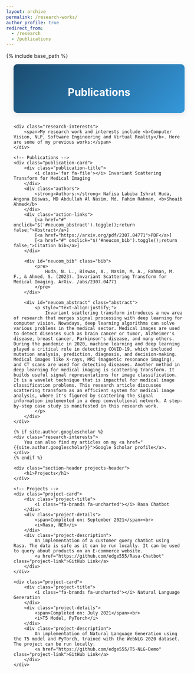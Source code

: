 ```yaml
---
layout: archive
permalink: /research-works/
author_profile: true
redirect_from:
  - /research
  - /publications
---
```


{% include base_path %}

<style>
    /* Main container styles */
    .research-container {
        max-width: 1200px;
        margin: 0 auto;
        padding: 0 20px;
    }

    /* Section header styles */
    .section-header {
        color: white;
        padding: 20px;
        border-radius: 10px;
        margin: 0 0 30px 0;
        text-align: center;
        box-shadow: 0 4px 15px rgba(0,0,0,0.1);
        transform: translateY(0);
        transition: transform 0.3s ease;
    }
    .section-header:hover {
        transform: translateY(-5px);
    }

    /* Publications specific styles */
    .publications-header {
        background: linear-gradient(135deg, #1a4b6e 0%, #3498db 100%);
    }

    /* Projects specific styles */
    .projects-header {
        background: linear-gradient(135deg, #2c3e50 0%, #34495e 100%);
    }

    /* Research interests section */
    .research-interests {
        background: #f8f9fa;
        padding: 20px;
        border-radius: 10px;
        margin: 20px 0;
        border-left: 5px solid #3498db;
        animation: fadeIn 1s ease;
    }

    /* Publication card styles */
    .publication-card {
        background: white;
        border-radius: 10px;
        padding: 20px;
        margin: 20px 0;
        box-shadow: 0 2px 10px rgba(0,0,0,0.1);
        transition: all 0.3s ease;
        animation: slideIn 0.5s ease;
        border-left: 5px solid #3498db;
        position: relative;
        overflow: hidden;
    }
    .publication-card::before {
        content: '';
        position: absolute;
        top: 0;
        left: 0;
        width: 100%;
        height: 4px;
        background: linear-gradient(90deg, #1a4b6e 0%, #3498db 100%);
    }
    .publication-card:hover {
        transform: translateY(-5px);
        box-shadow: 0 5px 20px rgba(0,0,0,0.15);
    }

    /* Project card styles */
    .project-card {
        background: white;
        border-radius: 10px;
        padding: 20px;
        margin: 20px 0;
        box-shadow: 0 2px 10px rgba(0,0,0,0.1);
        transition: all 0.3s ease;
        animation: slideIn 0.5s ease;
        border-left: 5px solid #2c3e50;
        position: relative;
        overflow: hidden;
    }
    .project-card::before {
        content: '';
        position: absolute;
        top: 0;
        left: 0;
        width: 100%;
        height: 4px;
        background: linear-gradient(90deg, #2c3e50 0%, #34495e 100%);
    }
    .project-card:hover {
        transform: translateY(-5px);
        box-shadow: 0 5px 20px rgba(0,0,0,0.15);
    }

    /* Title styles */
    .publication-title {
        color: #1a4b6e;
        font-size: 1.4em;
        font-weight: bold;
        margin-bottom: 10px;
    }
    .project-title {
        color: #2c3e50;
        font-size: 1.4em;
        font-weight: bold;
        margin-bottom: 10px;
    }

    /* Author styles */
    .authors {
        color: #34495e;
        font-size: 1.1em;
        margin-bottom: 15px;
    }

    /* Link styles */
    .action-links a {
        color: #3498db;
        text-decoration: none;
        margin-right: 15px;
        transition: color 0.3s ease;
    }
    .action-links a:hover {
        color: #2980b9;
    }

    /* Abstract and citation styles */
    .abstract, .bib {
        background: #f8f9fa;
        padding: 15px;
        border-radius: 5px;
        margin-top: 10px;
        display: none;
    }

    /* Project details styles */
    .project-details {
        color: #7f8c8d;
        font-size: 0.9em;
        margin: 10px 0;
    }
    .project-description {
        color: #2c3e50;
        margin: 10px 0;
    }
    .project-link {
        color: #2c3e50;
        text-decoration: none;
        transition: color 0.3s ease;
    }
    .project-link:hover {
        color: #34495e;
    }

    /* Animations */
    @keyframes fadeIn {
        from { opacity: 0; }
        to { opacity: 1; }
    }

    @keyframes slideIn {
        from {
            opacity: 0;
            transform: translateY(20px);
        }
        to {
            opacity: 1;
            transform: translateY(0);
        }
    }

    /* Responsive design */
    @media (max-width: 768px) {
        .research-container {
            padding: 10px;
        }
        .publication-card, .project-card {
            padding: 15px;
        }
    }
</style>

<div class="research-container">
    <div class="section-header publications-header">
        <h1>Publications</h1>
    </div>

    <div class="research-interests">
        <span>My research work and interests include <b>Computer Vision, NLP, Software Engineering and Virtual Reality</b>. Here are some of my previous works:</span>
    </div>

    <!-- Publications -->
    <div class="publication-card">
        <div class="publication-title">
            <i class='far fa-file'></i> Invariant Scattering Transform for Medical Imaging
        </div>
        <div class="authors">
            <strong>Authors:</strong> Nafisa Labiba Ishrat Huda, Angona Biswas, MD Abdullah Al Nasim, Md. Fahim Rahman, <b>Shoaib Ahmed</b>
        </div>
        <div class="action-links">
            [<a href="#" onclick="$('#neucom_abstract').toggle();return false;">Abstract</a>] 
            [<a href="https://arxiv.org/pdf/2307.04771">PDF</a>]
            [<a href="#" onclick="$('#neucom_bib').toggle();return false;">Citation bib</a>]
        </div>

        <div id="neucom_bib" class="bib">
            <pre>
                Huda, N. L., Biswas, A., Nasim, M. A., Rahman, M. F., & Ahmed, S. (2023). Invariant Scattering Transform for Medical Imaging. ArXiv. /abs/2307.04771
            </pre>
        </div>

        <div id="neucom_abstract" class="abstract">
            <p style="text-align:justify;">
                Invariant scattering transform introduces a new area of research that merges signal processing with deep learning for computer vision. Nowadays, deep learning algorithms can solve various problems in the medical sector. Medical images are used to detect diseases such as brain cancer or tumor, Alzheimer's disease, breast cancer, Parkinson's disease, and many others. During the pandemic in 2020, machine learning and deep learning played a critical role in detecting COVID-19, which included mutation analysis, prediction, diagnosis, and decision-making. Medical images like X-rays, MRI (magnetic resonance imaging), and CT scans are used for detecting diseases. Another method in deep learning for medical imaging is scattering transform. It builds useful signal representations for image classification. It is a wavelet technique that is impactful for medical image classification problems. This research article discusses scattering transform as an efficient system for medical image analysis, where it's figured by scattering the signal information implemented in a deep convolutional network. A step-by-step case study is manifested in this research work.
            </p>
        </div>
    </div>

    {% if site.author.googlescholar %}
    <div class="research-interests">
        You can also find my articles on my <a href="{{site.author.googlescholar}}">Google Scholar profile</a>.
    </div>
    {% endif %}

    <div class="section-header projects-header">
        <h1>Projects</h1>
    </div>

    <!-- Projects -->
    <div class="project-card">
        <div class="project-title">
            <i class="fa-brands fa-uncharted"></i> Rasa Chatbot
        </div>
        <div class="project-details">
            <span>Completed on: September 2021</span><br>
            <i>Rasa, NER</i>
        </div>
        <div class="project-description">
            An implementation of a customer query chatbot using Rasa. The data is safe as it can be run locally. It can be used to query about products on an E-commerce website.
            <a href="https://github.com/edge555/Rasa-Chatbot" class="project-link">GitHub Link</a>
        </div>
    </div>

    <div class="project-card">
        <div class="project-title">
            <i class="fa-brands fa-uncharted"></i> Natural Language Generation
        </div>
        <div class="project-details">
            <span>Completed on: July 2021</span><br>
            <i>T5 Model, PyTorch</i>
        </div>
        <div class="project-description">
            An implementation of Natural Language Generation using the T5 model and PyTorch, trained with the WebNLG 2020 dataset. The project can be run locally.
            <a href="https://github.com/edge555/T5-NLG-Demo" class="project-link">GitHub Link</a>
        </div>
    </div>
</div>
